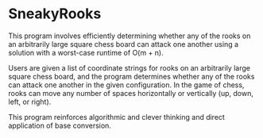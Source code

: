 # SneakyRooks
This program involves efficiently determining whether any of the rooks on an arbitrarily large square chess board can attack one another using a solution with a worst-case runtime of O(m + n).

Users are given a list of coordinate strings for rooks on an arbitrarily large square chess board, and the program determines whether any of the rooks can attack one another in the given configuration. In the game of chess, rooks can move any number of spaces horizontally or vertically (up, down, left, or right). 

This program reinforces algorithmic and clever thinking and direct application of base conversion.
